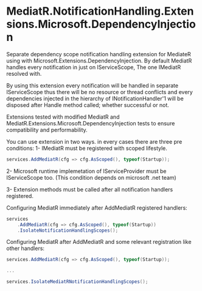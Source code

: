 # MediatR.NotificationHandling.Extensions.Microsoft.DependencyInjection
Separate dependency scope notification handling extension for MediateR using with Microsoft.Extensions.DependencyInjection.
By default MediatR handles every notification in just on IServiceScope, The one IMediatR resolved with.

By using this extension every notification will be handled in separate IServiceScope thus there will be no resource or thread conflicts and every dependencies injected in the hierarchy of INotificationHandler'1 will be disposed after Handle method called; whether successful or not.

Extensions tested with modified MediatR and MediatR.Extensions.Microsoft.DependencyInjection tests to ensure compatibility and performability.

You can use extension in two ways. in every cases there are three pre conditions:
1- IMediatR must be registered with scoped lifestyle.

```c#
services.AddMediatR(cfg => cfg.AsScoped(), typeof(Startup));
```

2- Microsoft runtime implemetation of IServiceProvider must be IServiceScope too. (This condition depends on microsoft .net team)

3- Extension methods must be called after all notification handlers registered.

Configuring MediatR immediately after AddMediatR registered handlers:

```c#
services
	.AddMediatR(cfg => cfg.AsScoped(), typeof(Startup))
	.IsolateNotificationHandlingScopes();
```

Configuring MediatR after AddMediatR and some relevant registration like other handlers:

```c#
services.AddMediatR(cfg => cfg.AsScoped(), typeof(Startup));

...

services.IsolateMediatRNotificationHandlingScopes();
```
